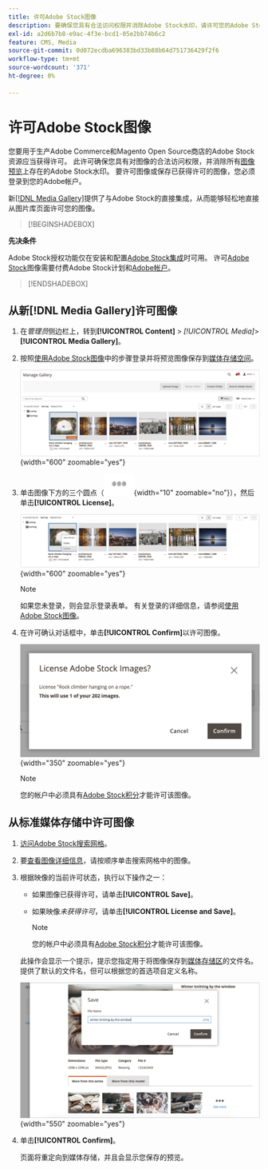 ```yaml
---
title: 许可Adobe Stock图像
description: 要确保您具有合法访问权限并消除Adobe Stock水印，请许可您的Adobe Stock图像。
exl-id: a2d6b7b8-e9ac-4f3e-bcd1-05e2bb74b6c2
feature: CMS, Media
source-git-commit: 0d072ecdba696383bd33b88b64d751736429f2f6
workflow-type: tm+mt
source-wordcount: '371'
ht-degree: 0%

---
```


# 许可Adobe Stock图像

您要用于生产Adobe Commerce和Magento Open Source商店的Adobe Stock资源应当获得许可。 此许可确保您具有对图像的合法访问权限，并消除所有[图像预览](./adobe-stock-save-preview.md)上存在的Adobe Stock水印。 要许可图像或保存已获得许可的图像，您必须登录到您的Adobe帐户。

新[[!DNL Media Gallery]](media-gallery.md)提供了与Adobe Stock的直接集成，从而能够轻松地直接从图片库页面许可您的图像。

>[!BEGINSHADEBOX]

**先决条件**

Adobe Stock授权功能仅在安装和配置[Adobe Stock集成](./adobe-stock.md)时可用。 许可[Adobe Stock][adobe-stock]图像需要付费Adobe Stock计划和[Adobe帐户][adobe-signin]。

>[!ENDSHADEBOX]

## 从新[!DNL Media Gallery]许可图像

1. 在&#x200B;_管理员_&#x200B;侧边栏上，转到&#x200B;**[!UICONTROL Content]** > _[!UICONTROL Media]_>**[!UICONTROL Media Gallery]**。

1. 按照[使用Adobe Stock图像](./adobe-stock-manage.md)中的步骤登录并将预览图像保存到[媒体存储空间](./media-storage.md)。

   ![已保存预览图像](./assets/adobe-stock-gallery-unlicensed.png){width="600" zoomable="yes"}

1. 单击图像下方的三个圆点（![资产菜单图标](./assets/media-gallery-asset-menu-icon.png){width="10" zoomable="no"}），然后单击&#x200B;**[!UICONTROL License]**。

   ![Adobe Stock图像操作](./assets/adobe-stock-gallery-image-actions.png){width="600" zoomable="yes"}

   >[!NOTE]
   >
   >如果您未登录，则会显示登录表单。 有关登录的详细信息，请参阅[使用Adobe Stock图像](./adobe-stock-manage.md)。

1. 在许可确认对话框中，单击&#x200B;**[!UICONTROL Confirm]**&#x200B;以许可图像。

   ![许可证确认](./assets/adobe-stock-gallery-license-confirm.png){width="350" zoomable="yes"}

   >[!NOTE]
   >
   >您的帐户中必须具有[Adobe Stock积分][stock-credits]才能许可该图像。

## 从标准媒体存储中许可图像

1. [访问Adobe Stock搜索网格][access-search]。

1. 要[查看图像详细信息][view-details]，请按顺序单击搜索网格中的图像。

1. 根据映像的当前许可状态，执行以下操作之一：

   - 如果图像已获得许可，请单击&#x200B;**[!UICONTROL Save]**。

   - 如果映像&#x200B;_未获得许可_，请单击&#x200B;**[!UICONTROL License and Save]**。

     >[!NOTE]
     >
     >您的帐户中必须具有[Adobe Stock积分][stock-credits]才能许可该图像。

   此操作会显示一个提示，提示您指定用于将图像保存到[媒体存储区](./media-storage.md)的文件名。 提供了默认的文件名，但可以根据您的首选项自定义名称。

   ![保存Adobe Stock许可图像](./assets/adobe-stock-save-licensed.png){width="550" zoomable="yes"}

1. 单击&#x200B;**[!UICONTROL Confirm]**。

   页面将重定向到媒体存储，并且会显示您保存的预览。

[access-search]: adobe-stock-manage.md#access-the-adobe-stock-search-grid
[view-details]: adobe-stock-manage.md#view-image-details
[stock-credits]: https://helpx.adobe.com/stock/help/credit-packs.html
[adobe-stock]: https://stock.adobe.com
[adobe-signin]: https://helpx.adobe.com/manage-account/using/access-adobe-id-account.html

